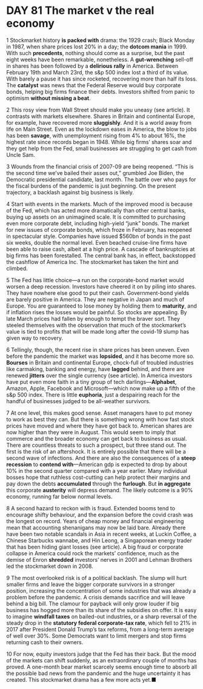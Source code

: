 # DAY 81 The market v the real economy
1 Stockmarket history **is packed with** drama: the 1929 crash; Black Monday in 1987, when share prices lost 20% in a day; the **dotcom mania** in 1999. With such **precedents**, nothing should come as a surprise, but the past eight weeks have been remarkable, nonetheless. A **gut-wrenching** sell-off in shares has been followed by a **delirious** **rally** in America. Between February 19th and March 23rd, the s&p 500 index lost a third of its value. With barely a pause it has since rocketed, recovering more than half its loss. The **catalyst** was news that the Federal Reserve would buy corporate bonds, helping big firms finance their debts. Investors shifted from panic to optimism **without missing a beat**.

2 This rosy view from Wall Street should make you uneasy (see article). It contrasts with markets elsewhere. Shares in Britain and continental Europe, for example, have recovered more **sluggishly**. And it is a world away from life on Main Street. Even as the lockdown eases in America, the blow to jobs has been **savage**, with unemployment rising from 4% to about 16%, the highest rate since records began in 1948. While big firms’ shares soar and they get help from the Fed, small businesses are struggling to get cash from Uncle Sam.

3 Wounds from the financial crisis of 2007-09 are being reopened. “This is the second time we’ve bailed their asses out,” grumbled Joe Biden, the Democratic presidential candidate, last month. The battle over who pays for the fiscal burdens of the pandemic is just beginning. On the present trajectory, a backlash against big business is likely.

4 Start with events in the markets. Much of the improved mood is because of the Fed, which has acted more dramatically than other central banks, buying up assets on an unimagined scale. It is committed to purchasing even more corporate debt, including high-yield “junk” bonds. The market for new issues of corporate bonds, which froze in February, has reopened in spectacular style. Companies have issued $560bn of bonds in the past six weeks, double the normal level. Even beached cruise-line firms have been able to raise cash, albeit at a high price. A cascade of bankruptcies at big firms has been forestalled. The central bank has, in effect, backstopped the cashflow of America Inc. The stockmarket has taken the hint and climbed.

5 The Fed has little choice—a run on the corporate-bond market would worsen a deep recession. Investors have cheered it on by piling into shares. They have nowhere else good to put their cash. Government-bond yields are barely positive in America. They are negative in Japan and much of Europe. You are guaranteed to lose money by holding them to **maturity**, and if inflation rises the losses would be painful. So stocks are appealing. By late March prices had fallen by enough to tempt the braver sort. They steeled themselves with the observation that much of the stockmarket’s value is tied to profits that will be made long after the covid-19 slump has given way to recovery.

6 Tellingly, though, the recent rise in share prices has been uneven. Even before the pandemic the market was **lopsided**, and it has become more so. **Bourses** in Britain and continental Europe, chock-full of troubled industries like carmaking, banking and energy, have **lagged** behind, and there are renewed **jitters** over the single currency (see article). In America investors have put even more faith in a tiny group of tech darlings—**Alphabet**, Amazon, Apple, Facebook and Microsoft—which now make up a fifth of the s&p 500 index. There is little **euphoria**, just a despairing reach for the handful of businesses judged to be all-weather survivors.

7 At one level, this makes good sense. Asset managers have to put money to work as best they can. But there is something wrong with how fast stock prices have moved and where they have got back to. American shares are now higher than they were in August. This would seem to imply that commerce and the broader economy can get back to business as usual. There are countless threats to such a prospect, but three stand out.
The first is the risk of an aftershock. It is entirely possible that there will be a second wave of infections. And there are also the consequences of a **steep recession** to **contend with**—American gdp is expected to drop by about 10% in the second quarter compared with a year earlier. Many individual bosses hope that ruthless cost-cutting can help protect their margins and pay down the debts **accumulated** through the **furlough**. But **in aggregate** this corporate **austerity** will depress demand. The likely outcome is a 90% economy, running far below normal levels.

8 A second hazard to reckon with is fraud. Extended booms tend to encourage shifty behaviour, and the expansion before the covid crash was the longest on record. Years of cheap money and financial engineering mean that accounting shenanigans may now be laid bare. Already there have been two notable scandals in Asia in recent weeks, at Luckin Coffee, a Chinese Starbucks wannabe, and Hin Leong, a Singaporean energy trader that has been hiding giant losses (see article). A big fraud or corporate collapse in America could rock the markets’ confidence, much as the demise of Enron **shredded** investors’ nerves in 2001 and Lehman Brothers led the stockmarket down in 2008.

9 The most overlooked risk is of a political backlash. The slump will hurt smaller firms and leave the bigger corporate survivors in a stronger position, increasing the concentration of some industries that was already a problem before the pandemic. A crisis demands sacrifice and will leave behind a big bill. The clamour for payback will only grow louder if big business has hogged more than its share of the subsidies on offer. It is easy to imagine **windfall taxes** on bailed-out industries, or a sharp reversal of the steady drop in the **statutory federal corporate-tax rate**, which fell to 21% in 2017 after President Donald Trump’s tax reforms, from a long-term average of well over 30%. Some Democrats want to limit mergers and stop firms returning cash to their owners.

10 For now, equity investors judge that the Fed has their back. But the mood of the markets can shift suddenly, as an extraordinary couple of months has proved. A one-month bear market scarcely seems enough time to absorb all the possible bad news from the pandemic and the huge uncertainty it has created. This stockmarket drama has a few more acts yet.■

